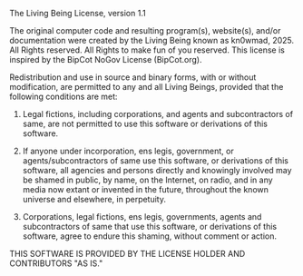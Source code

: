 The Living Being License, version 1.1

The original computer code and resulting program(s), website(s), and/or documentation were created by the Living Being known as kn0wmad, 2025. All Rights reserved.  All Rights to make fun of you reserved.  This license is inspired by the BipCot NoGov License (BipCot.org).

Redistribution and use in source and binary forms, with or without modification, are permitted to any and all Living Beings, provided that the following conditions are met:

  1. Legal fictions, including corporations, and agents and subcontractors of same, are not permitted to use this software or derivations of this software.

  2. If anyone under incorporation, ens legis, government, or agents/subcontractors of same use this software, or derivations of this software, all agencies and persons directly and knowingly involved may be shamed in public, by name, on the Internet, on radio, and in any media now extant or invented in the future, throughout the known universe and elsewhere, in perpetuity.

  3. Corporations, legal fictions, ens legis, governments, agents and subcontractors of same that use this software, or derivations of this software, agree to endure this shaming, without comment or action.

THIS SOFTWARE IS PROVIDED BY THE LICENSE HOLDER AND CONTRIBUTORS "AS IS."
